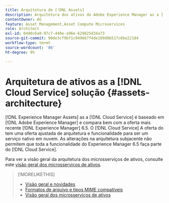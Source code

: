 ```yaml
---
title: Arquitetura de [!DNL Assets]
description: Arquitetura dos ativos do Adobe Experience Manager as a [!DNL Cloud Service]
contentOwner: AG
feature: Asset Management,Asset Compute Microservices
role: Architect
exl-id: 0440c6a0-97c7-440e-a96e-629825d34a73
source-git-commit: 90de3cf9bf1c949667f4de109d0b517c6be22184
workflow-type: tm+mt
source-wordcount: '86'
ht-degree: 9%

---
```


# Arquitetura de ativos as a [!DNL Cloud Service] solução {#assets-architecture}

[!DNL Experience Manager Assets] as a [!DNL Cloud Service] é baseado em [!DNL Adobe Experience Manager] e compara bem com a oferta mais recente [!DNL Experience Manager] 6.5. O [!DNL Cloud Service] A oferta do tem uma oferta ajustada de arquitetura e funcionalidade para ser um serviço nativo em nuvem. As alterações na arquitetura subjacente não permitem que toda a funcionalidade do Experience Manager 6.5 faça parte do [!DNL Cloud Service].

Para ver a visão geral da arquitetura dos microsserviços de ativos, consulte este [visão geral dos microsserviços de ativos](asset-microservices-overview.md#asset-microservices-architecture).

>[!MORELIKETHIS]
>
>* [Visão geral e novidades](/help/assets/overview.md)
>* [Formatos de arquivo e tipos MIME compatíveis](file-format-support.md)
>* [Visão geral dos microsserviços de ativos](asset-microservices-overview.md)

